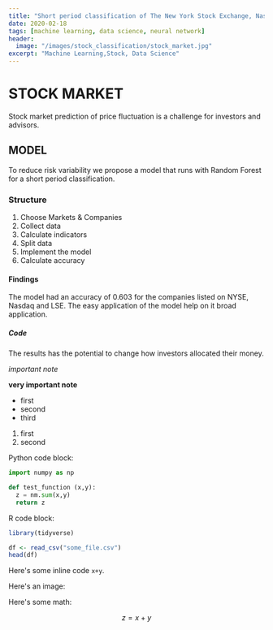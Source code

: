 ```yaml
---
title: "Short period classification of The New York Stock Exchange, Nasdaq Stock Market & London Stock Exchange companies"
date: 2020-02-18
tags: [machine learning, data science, neural network]
header:
  image: "/images/stock_classification/stock_market.jpg"
excerpt: "Machine Learning,Stock, Data Science"
---
```


# STOCK MARKET

Stock market prediction of price fluctuation is a challenge for investors and advisors.  

## MODEL

To reduce risk variability we propose a model that runs with Random Forest for a short period classification.

### Structure
1.	Choose Markets & Companies
2.	Collect data
3.	Calculate indicators
4.	Split data
5.	Implement the model
6.	Calculate accuracy

#### Findings

The model had an accuracy of 0.603 for the companies listed on NYSE, Nasdaq and LSE.
The easy application of the model help on it broad application.


##### Code


The results has the potential to change how investors allocated their money.

*important note*

**very important note**

* first
* second
* third

1. first
2. second

Python code block:
```python
import numpy as np

def test_function (x,y):
  z = nm.sum(x,y)
  return z
```

R code block:
```r
library(tidyverse)

df <- read_csv("some_file.csv")
head(df)
```

Here's some inline code `x+y`.

Here's an image:

Here's some math:

$$z=x+y$$
